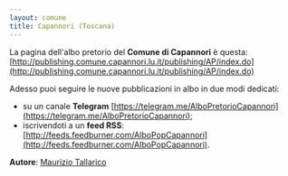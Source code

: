 ```yaml
---
layout: comune
title: Capannori (Toscana)
---
```


La pagina dell'albo pretorio del **Comune di Capannori** è questa: [http://publishing.comune.capannori.lu.it/publishing/AP/index.do](http://publishing.comune.capannori.lu.it/publishing/AP/index.do)

Adesso puoi seguire le nuove pubblicazioni in albo in due modi dedicati:

* su un canale **Telegram** [https://telegram.me/AlboPretorioCapannori](https://telegram.me/AlboPretorioCapannori);
* iscrivendoti a un **feed RSS**: [http://feeds.feedburner.com/AlboPopCapannori](http://feeds.feedburner.com/AlboPopCapannori).

**Autore**: [Maurizio Tallarico](https://github.com/mauriziotallarico)
